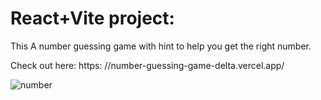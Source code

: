 # React+Vite project:
This A number guessing game with hint to help you get the right number.

Check out here: 
https:  //number-guessing-game-delta.vercel.app/

![number](https://github.com/kylead10/number-guessing-game/assets/101107354/afeb5749-5ca8-4717-8efa-39c1781adaef)
